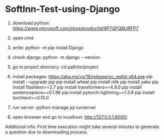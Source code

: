 # SoftInn-Test-using-Django

1. download python: 
	https://www.microsoft.com/store/productId/9P7QFQMJRFP7
	
2. open cmd

3. write:
	python -m pip install Django

4. check django:
	python -m django --version

5. go to project directory:
	cd path/to/project

6. install packages:
	https://aka.ms/vs/16/release/vc_redist.x64.exe
	pip install --upgrade pip
	pip install wheel
	pip install nltk
	pip install yake
	pip install flashtext==2.7
	pip install transformers==4.9.0
	pip install sentencepiece==0.1.96
	pip install pytorch-lightning==1.3.8
	pip install torchtext==0.10.0

7. run server:
	python manage.py runserver

8. open browser and go to localhost:
	http://127.0.0.1:8000/


Additional info: First time execution might take several minutes to generate a question due to downloading process.
